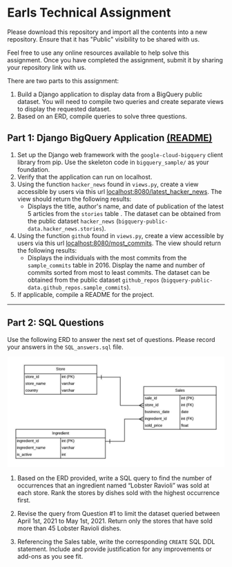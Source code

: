 # Earls Technical Assignment

Please download this repository and import all the contents into a new repository. Ensure that it has "Public" visibility to be shared with us.

Feel free to use any online resources available to help solve this assignment. Once you have completed the assignment, submit it by sharing your repository link with us.

There are two parts to this assignment:
1. Build a Django application to display data from a BigQuery public dataset. You will need to compile two queries and create separate views to display the requested dataset.
2. Based on an ERD, compile queries to solve three questions.


## Part 1: Django BigQuery Application [(README)](https://github.com/ethan-lamwah/earls-assignment/tree/main/bigquery_sample)

1. Set up the Django web framework with the `google-cloud-bigquery` client library from pip. Use the skeleton code in `bigquery_sample/` as your foundation.
2. Verify that the application can run on localhost.
3. Using the function `hacker_news` found in `views.py`, create a view accessible by users via this url [localhost:8080/latest_hacker_news](localhost:8080/latest_hacker_news). The view should return the following results:
    - Displays the title, author's name, and date of publication of the latest 5 articles from the `stories` table . The dataset can be obtained from the public dataset `hacker_news` (`bigquery-public-data.hacker_news.stories`).
4. Using the function `github` found in `views.py`, create a view accessible by users via this url [localhost:8080/most_commits](localhost:8080/most_commits). The view should return the following results:
    - Displays the individuals with the most commits from the `sample_commits` table in 2016. Display the name and number of commits sorted from most to least commits. The dataset can be obtained from the public dataset `github_repos` (`bigquery-public-data.github_repos.sample_commits`).
5. If applicable, compile a README for the project.

___

## Part 2: SQL Questions

Use the following ERD to answer the next set of questions. Please record your answers in the `SQL_answers.sql` file.

![Sales ERD](Sales_ERD.jpeg)

1. Based on the ERD provided, write a SQL query to find the number of occurrences that an ingredient named “Lobster Ravioli” was sold at each store. Rank the stores by dishes sold with the highest occurrence first.


2. Revise the query from Question #1 to limit the dataset queried between April 1st, 2021 to May 1st, 2021. Return only the stores that have sold more than 45 Lobster Ravioli dishes.


3. Referencing the Sales table, write the corresponding `CREATE` SQL DDL statement. Include and provide justification for any improvements or add-ons as you see fit.
